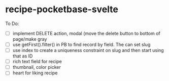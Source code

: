 # recipe-pocketbase-svelte

To Do:

- [ ] implement DELETE action, modal (move the delete button to bottom of page/make gray
- [ ] use getFirst().filter() in PB to find record by field. The can set slug
- [ ] use index to create a uniqueness constraint on slug and then start using that as ID
- [ ] rich text field for recipe
- [ ] thumbnail, color picker
- [ ] heart for liking recipe
